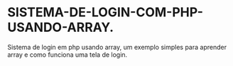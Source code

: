 # SISTEMA-DE-LOGIN-COM-PHP-USANDO-ARRAY.
Sistema de login em php usando array, um exemplo simples para aprender array e como funciona uma tela de login.
